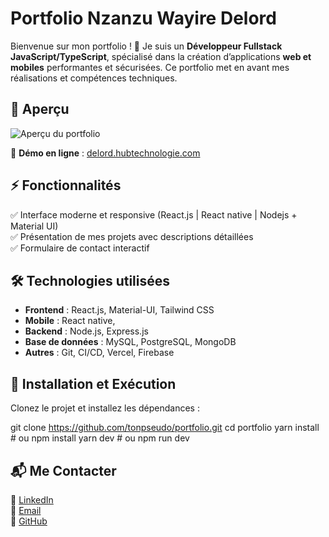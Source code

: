 # Portfolio Nzanzu Wayire Delord

Bienvenue sur mon portfolio ! 🚀 Je suis un **Développeur Fullstack JavaScript/TypeScript**, spécialisé dans la création d’applications **web et mobiles** performantes et sécurisées. Ce portfolio met en avant mes réalisations et compétences techniques.

## 🎨 Aperçu

![Aperçu du portfolio](presentation.png)

🔗 **Démo en ligne** : [delord.hubtechnologie.com](https://delord.hubtechnologie.com/)

## ⚡ Fonctionnalités

✅ Interface moderne et responsive (React.js | React native | Nodejs + Material UI)  
✅ Présentation de mes projets avec descriptions détaillées  
✅ Formulaire de contact interactif

## 🛠️ Technologies utilisées

- **Frontend** : React.js, Material-UI, Tailwind CSS
- **Mobile** : React native,
- **Backend** : Node.js, Express.js
- **Base de données** : MySQL, PostgreSQL, MongoDB
- **Autres** : Git, CI/CD, Vercel, Firebase

## 🚀 Installation et Exécution

Clonez le projet et installez les dépendances :

git clone https://github.com/tonpseudo/portfolio.git
cd portfolio
yarn install # ou npm install
yarn dev # ou npm run dev

## 📬 Me Contacter

💼 [LinkedIn](https://www.linkedin.com/in/nzanzu-wayire-a9a079210?utm_source=share&utm_campaign=share_via&utm_content=profile&utm_medium=android_app)  
📧 [Email](mailto:wayirenzanzu@gmail.com)  
🐙 [GitHub](https://github.com/Delord-Nzanzu)
